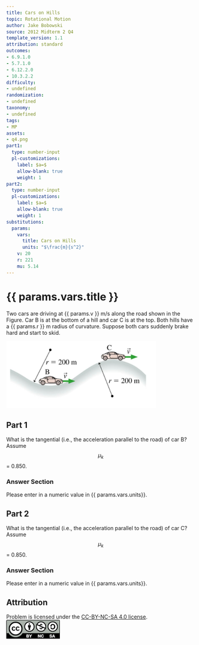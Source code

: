 ```yaml
---
title: Cars on Hills
topic: Rotational Motion
author: Jake Bobowski
source: 2012 Midterm 2 Q4
template_version: 1.1
attribution: standard
outcomes:
- 6.9.1.0
- 5.7.1.0
- 6.12.2.0
- 10.3.2.2
difficulty:
- undefined
randomization:
- undefined
taxonomy:
- undefined
tags:
- MP
assets:
- q4.png
part1:
  type: number-input
  pl-customizations:
    label: $a=$
    allow-blank: true
    weight: 1
part2:
  type: number-input
  pl-customizations:
    label: $a=$
    allow-blank: true
    weight: 1
substitutions:
  params:
    vars:
      title: Cars on Hills
      units: "$\frac{m}{s^2}"
    v: 20
    r: 221
    mu: 5.14
---
```

# {{ params.vars.title }}
Two cars are driving at {{ params.v }} m/s along the road shown in the Figure.
Car B is at the bottom of a hill and car C is at the top. Both hills have a {{ params.r }} m radius of curvature.
Suppose both cars suddenly brake hard and start to skid.

<img src="q4.png" width=400 alt="Two cars on two hills on equal raduis of curvature">

## Part 1

What is the tangential (i.e., the acceleration parallel to the road) of car B?
Assume $$\mu_k$$ = 0.850.

### Answer Section

Please enter in a numeric value in {{ params.vars.units}}.

## Part 2

What is the tangential (i.e., the acceleration parallel to the road) of car C?
Assume $$\mu_k$$ = 0.850.

### Answer Section

Please enter in a numeric value in {{ params.vars.units}}.

## Attribution

Problem is licensed under the [CC-BY-NC-SA 4.0 license](https://creativecommons.org/licenses/by-nc-sa/4.0/).<br> ![The Creative Commons 4.0 license requiring attribution-BY, non-commercial-NC, and share-alike-SA license.](https://raw.githubusercontent.com/firasm/bits/master/by-nc-sa.png)